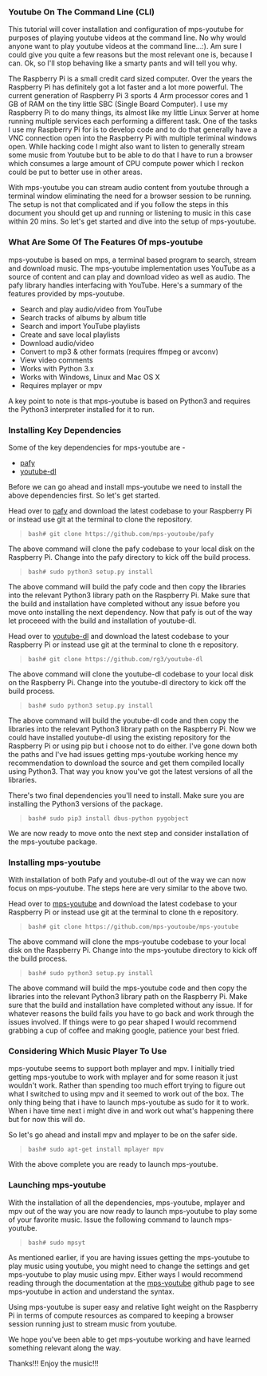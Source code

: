 
### Youtube On The Command Line (CLI)

This tutorial will cover installation and configuration of mps-youtube for purposes of playing youtube videos at the command line. No why would anyone want to play youtube videos at the command line...:). Am sure I could give you quite a few reasons but the most relevant one is, because I can. Ok, so I'll stop behaving like a smarty pants and will tell you why. 

The Raspberry Pi is a small credit card sized computer. Over the years the Raspberry Pi has definitely got a lot faster and a lot more powerful. The current generation of Raspberry Pi 3 sports 4 Arm processor cores and 1 GB of RAM on the tiny little SBC (Single Board Computer). I use my Raspberry Pi to do many things, its almost like my little Linux Server at home running multiple services each performing a different task. One of the tasks I use my Raspberry Pi for is to develop code and to do that generally have a VNC connection open into the Raspberry Pi with multiple teriminal windows open. While hacking code I might also want to listen to generally stream some music from Youtube but to be able to do that I have to run a browser which consumes a large amount of CPU compute power which I reckon could be put to better use in other areas. 

With mps-youtube you can stream audio content from youtube through a terminal window eliminating the need for a browser session to be running. The setup is not that complicated and if you follow the steps in this document you should get up and running or listening to music in this case within 20 mins. So let's get started and dive into the setup of mps-youtube.

### What Are Some Of The Features Of mps-youtube 

mps-youtube is based on mps, a terminal based program to search, stream and download music. The mps-youtube implementation uses YouTube as a source of content and can play and download video as well as audio. The pafy library handles interfacing with YouTube. Here's a summary of the features provided by mps-youtube.

* Search and play audio/video from YouTube
* Search tracks of albums by album title
* Search and import YouTube playlists
* Create and save local playlists
* Download audio/video
* Convert to mp3 & other formats (requires ffmpeg or avconv)
* View video comments
* Works with Python 3.x
* Works with Windows, Linux and Mac OS X
* Requires mplayer or mpv

A key point to note is that mps-youtube is based on Python3 and requires the Python3 interpreter installed for it to run. 

### Installing Key Dependencies

Some of the key dependencies for mps-youtube are - 

* [pafy](https://github.com/mps-youtoube/pafy)
* [youtube-dl](https://gitub.com/rg3/youtube-dl/)

Before we can go ahead and install mps-youtube we need to install the above dependencies first. So let's get started.

Head over to [pafy](https://github.com/mps-youtoube/pafy) and download the latest codebase to your Raspberry Pi or instead use git at the terminal to clone the repository.

> `bash# git clone https://github.com/mps-youtoube/pafy`

The above command will clone the pafy codebase to your local disk on the Raspberry Pi. Change into the pafy directory to kick off the build process.

> `bash# sudo python3 setup.py install`

The above command will build the pafy code and then copy the libraries into the relevant Python3 library path on the Raspberry Pi. Make sure that the build and installation have completed without any issue before you move onto installing the next dependency. Now that pafy is out of the way let proceeed with the build and installation of youtube-dl.

Head over to [youtube-dl](https://github.com/rg3/youtube-dl) and download the latest codebase to your Raspberry Pi or instead use git at the terminal to clone th
e repository.

> `bash# git clone https://github.com/rg3/youtube-dl`

The above command will clone the youtube-dl codebase to your local disk on the Raspberry Pi. Change into the youtube-dl directory to kick off the build process.

> `bash# sudo python3 setup.py install`

The above command will build the youtube-dl code and then copy the libraries into the relevant Python3 library path on the Raspberry Pi. Now we could have installed youtube-dl using the existing repository for the Raspberry Pi or using pip but i choose not to do either. I've gone down both the paths and I've had issues getting mps-youtube working hence my recommendation to download the source and get them compiled locally using Python3. That way you know you've got the latest versions of all the libraries. 

There's two final dependencies you'll need to install. Make sure you are installing the Python3 versions of the package.

> `bash# sudo pip3 install dbus-python pygobject`

We are now ready to move onto the next step and consider installation of the mps-youtube package.

### Installing mps-youtube

With installation of both Pafy and youtube-dl out of the way we can now focus on mps-youtube. The steps here are very similar to the above two. 

Head over to [mps-youtube](https://github.com/mps-youtoube/mps-youtube) and download the latest codebase to your Raspberry Pi or instead use git at the terminal to clone th
e repository.

> `bash# git clone https://github.com/mps-youtoube/mps-youtube`

The above command will clone the mps-youtube codebase to your local disk on the Raspberry Pi. Change into the mps-youtube directory to kick off the build process.

> `bash# sudo python3 setup.py install`

The above command will build the mps-youtube code and then copy the libraries into the relevant Python3 library path on the Raspberry Pi. Make sure that the build and installation have completed without any issue. If for whatever reasons the build fails you have to go back and work through the issues involved. If things were to go pear shaped I would recommend grabbing a cup of coffee and making google, patience your best fried.

### Considering Which Music Player To Use

mps-youtube seems to support both mplayer and mpv. I initially tried getting mps-youtube to work with mplayer and for some reason it just wouldn't work. Rather than spending too much effort trying to figure out what I switched to using mpv and it seemed to work out of the box. The only thing being that i have to launch mps-youtube as sudo for it to work. When i have time next i might dive in and work out what's happening there but for now this will do.

So let's go ahead and install mpv and mplayer to be on the safer side.

> `bash# sudo apt-get install mplayer mpv`

With the above complete you are ready to launch mps-youtube. 

### Launching mps-youtube

With the installation of all the dependencies, mps-youtube, mplayer and mpv out of the way you are now ready to launch mps-youtube to play some of your favorite music. Issue the following command to launch mps-youtube.

> `bash# sudo mpsyt`

As mentioned earlier, if you are having issues getting the mps-youtube to play music using youtube, you might need to change the settings and get mps-youtube to play music using mpv. Either ways I would recommend reading through the documentation at the [mps-youtube](https://github.com/mps-youtoube/mps-youtube) github page to see mps-youtube in action and understand the syntax.

Using mps-youtube is super easy and relative light weight on the Raspberry Pi in terms of compute resources as compared to keeping a browser session running just to stream music from youtube.

We hope you've been able to get mps-youtube working and have learned something relevant along the way. 

Thanks!!! Enjoy the music!!!

